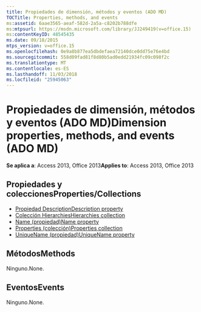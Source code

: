 ```yaml
---
title: Propiedades de dimensión, métodos y eventos (ADO MD)
TOCTitle: Properties, methods, and events
ms:assetid: 6aae3565-aeaf-582d-2a5a-c8202b788dfe
ms:mtpsurl: https://msdn.microsoft.com/library/JJ249419(v=office.15)
ms:contentKeyID: 48545435
ms.date: 09/18/2015
mtps_version: v=office.15
ms.openlocfilehash: 0e9a8b877ea5dbdefaea72140dce0dd75e76e4bd
ms.sourcegitcommit: 558d09fad81f8d80b5ad0edd21934fc09c098f2c
ms.translationtype: MT
ms.contentlocale: es-ES
ms.lasthandoff: 11/03/2018
ms.locfileid: "25945063"
---
```

# <a name="dimension-properties-methods-and-events-ado-md"></a><span data-ttu-id="be551-102">Propiedades de dimensión, métodos y eventos (ADO MD)</span><span class="sxs-lookup"><span data-stu-id="be551-102">Dimension properties, methods, and events (ADO MD)</span></span>

<span data-ttu-id="be551-103">**Se aplica a**: Access 2013, Office 2013</span><span class="sxs-lookup"><span data-stu-id="be551-103">**Applies to**: Access 2013, Office 2013</span></span>

## <a name="propertiescollections"></a><span data-ttu-id="be551-104">Propiedades y colecciones</span><span class="sxs-lookup"><span data-stu-id="be551-104">Properties/Collections</span></span>

- [<span data-ttu-id="be551-105">Propiedad Description</span><span class="sxs-lookup"><span data-stu-id="be551-105">Description property</span></span>](description-property-ado-md.md)
- [<span data-ttu-id="be551-106">Colección Hierarchies</span><span class="sxs-lookup"><span data-stu-id="be551-106">Hierarchies collection</span></span>](hierarchies-collection-ado-md.md)
- [<span data-ttu-id="be551-107">Name (propiedad)</span><span class="sxs-lookup"><span data-stu-id="be551-107">Name property</span></span>](name-property-ado-md.md)
- [<span data-ttu-id="be551-108">Properties (colección)</span><span class="sxs-lookup"><span data-stu-id="be551-108">Properties collection</span></span>](properties-collection-ado.md)
- [<span data-ttu-id="be551-109">UniqueName (propiedad)</span><span class="sxs-lookup"><span data-stu-id="be551-109">UniqueName property</span></span>](uniquename-property-ado-md.md)

## <a name="methods"></a><span data-ttu-id="be551-110">Métodos</span><span class="sxs-lookup"><span data-stu-id="be551-110">Methods</span></span>

<span data-ttu-id="be551-111">Ninguno.</span><span class="sxs-lookup"><span data-stu-id="be551-111">None.</span></span>

## <a name="events"></a><span data-ttu-id="be551-112">Eventos</span><span class="sxs-lookup"><span data-stu-id="be551-112">Events</span></span>

<span data-ttu-id="be551-113">Ninguno.</span><span class="sxs-lookup"><span data-stu-id="be551-113">None.</span></span>

